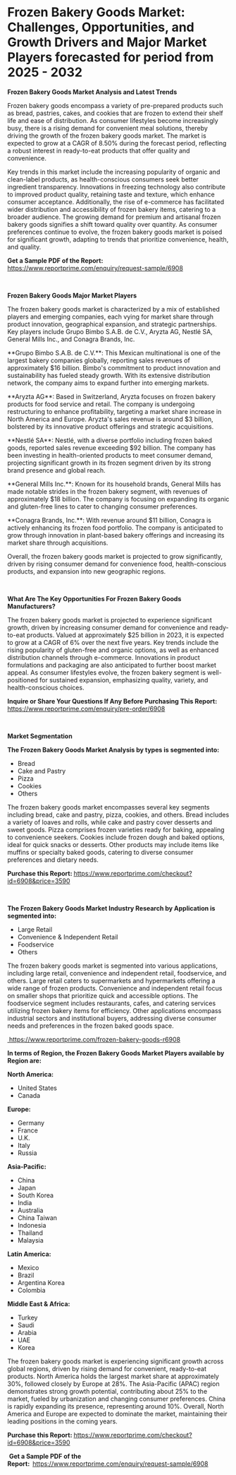 <p><h1>Frozen Bakery Goods Market: Challenges, Opportunities, and Growth Drivers and Major Market Players forecasted for period from 2025 - 2032</h1></p><p><strong>Frozen Bakery Goods Market Analysis and Latest Trends</strong></p>
<p><p>Frozen bakery goods encompass a variety of pre-prepared products such as bread, pastries, cakes, and cookies that are frozen to extend their shelf life and ease of distribution. As consumer lifestyles become increasingly busy, there is a rising demand for convenient meal solutions, thereby driving the growth of the frozen bakery goods market. The market is expected to grow at a CAGR of 8.50% during the forecast period, reflecting a robust interest in ready-to-eat products that offer quality and convenience.</p><p>Key trends in this market include the increasing popularity of organic and clean-label products, as health-conscious consumers seek better ingredient transparency. Innovations in freezing technology also contribute to improved product quality, retaining taste and texture, which enhance consumer acceptance. Additionally, the rise of e-commerce has facilitated wider distribution and accessibility of frozen bakery items, catering to a broader audience. The growing demand for premium and artisanal frozen bakery goods signifies a shift toward quality over quantity. As consumer preferences continue to evolve, the frozen bakery goods market is poised for significant growth, adapting to trends that prioritize convenience, health, and quality.</p></p>
<p><strong>Get a Sample PDF of the Report:&nbsp;</strong> <a href="https://www.reportprime.com/enquiry/request-sample/6908?utm_campaign=4555&utm_medium=2&utm_source=Github&utm_content=ia&utm_term=17052025&utm_id=frozen-bakery-goods">https://www.reportprime.com/enquiry/request-sample/6908</a></p>
<p>&nbsp;</p>
<p><strong>Frozen Bakery Goods Major Market Players</strong></p>
<p><p>The frozen bakery goods market is characterized by a mix of established players and emerging companies, each vying for market share through product innovation, geographical expansion, and strategic partnerships. Key players include Grupo Bimbo S.A.B. de C.V., Aryzta AG, Nestlé SA, General Mills Inc., and Conagra Brands, Inc.</p><p>**Grupo Bimbo S.A.B. de C.V.**: This Mexican multinational is one of the largest bakery companies globally, reporting sales revenues of approximately $16 billion. Bimbo's commitment to product innovation and sustainability has fueled steady growth. With its extensive distribution network, the company aims to expand further into emerging markets.</p><p>**Aryzta AG**: Based in Switzerland, Aryzta focuses on frozen bakery products for food service and retail. The company is undergoing restructuring to enhance profitability, targeting a market share increase in North America and Europe. Aryzta's sales revenue is around $3 billion, bolstered by its innovative product offerings and strategic acquisitions.</p><p>**Nestlé SA**: Nestlé, with a diverse portfolio including frozen baked goods, reported sales revenue exceeding $92 billion. The company has been investing in health-oriented products to meet consumer demand, projecting significant growth in its frozen segment driven by its strong brand presence and global reach.</p><p>**General Mills Inc.**: Known for its household brands, General Mills has made notable strides in the frozen bakery segment, with revenues of approximately $18 billion. The company is focusing on expanding its organic and gluten-free lines to cater to changing consumer preferences.</p><p>**Conagra Brands, Inc.**: With revenue around $11 billion, Conagra is actively enhancing its frozen food portfolio. The company is anticipated to grow through innovation in plant-based bakery offerings and increasing its market share through acquisitions.</p><p>Overall, the frozen bakery goods market is projected to grow significantly, driven by rising consumer demand for convenience food, health-conscious products, and expansion into new geographic regions.</p></p>
<p>&nbsp;</p>
<p><strong>What Are The Key Opportunities For Frozen Bakery Goods Manufacturers?</strong></p>
<p><p>The frozen bakery goods market is projected to experience significant growth, driven by increasing consumer demand for convenience and ready-to-eat products. Valued at approximately $25 billion in 2023, it is expected to grow at a CAGR of 6% over the next five years. Key trends include the rising popularity of gluten-free and organic options, as well as enhanced distribution channels through e-commerce. Innovations in product formulations and packaging are also anticipated to further boost market appeal. As consumer lifestyles evolve, the frozen bakery segment is well-positioned for sustained expansion, emphasizing quality, variety, and health-conscious choices.</p></p>
<p><strong>Inquire or Share Your Questions If Any Before Purchasing This Report:</strong> <a href="https://www.reportprime.com/enquiry/pre-order/6908?utm_campaign=4555&utm_medium=2&utm_source=Github&utm_content=ia&utm_term=17052025&utm_id=frozen-bakery-goods">https://www.reportprime.com/enquiry/pre-order/6908</a></p>
<p>&nbsp;</p>
<p><strong>Market Segmentation</strong></p>
<p><strong>The Frozen Bakery Goods Market Analysis by types is segmented into:</strong></p>
<p><ul><li>Bread</li><li>Cake and Pastry</li><li>Pizza</li><li>Cookies</li><li>Others</li></ul></p>
<p><p>The frozen bakery goods market encompasses several key segments including bread, cake and pastry, pizza, cookies, and others. Bread includes a variety of loaves and rolls, while cake and pastry cover desserts and sweet goods. Pizza comprises frozen varieties ready for baking, appealing to convenience seekers. Cookies include frozen dough and baked options, ideal for quick snacks or desserts. Other products may include items like muffins or specialty baked goods, catering to diverse consumer preferences and dietary needs.</p></p>
<p><strong>Purchase this Report:&nbsp;</strong><a href="https://www.reportprime.com/checkout?id=6908&price=3590&utm_campaign=4555&utm_medium=2&utm_source=Github&utm_content=ia&utm_term=17052025&utm_id=frozen-bakery-goods">https://www.reportprime.com/checkout?id=6908&price=3590</a></p>
<p>&nbsp;</p>
<p><strong>The Frozen Bakery Goods Market Industry Research by Application is segmented into:</strong></p>
<p><ul><li>Large Retail</li><li>Convenience & Independent Retail</li><li>Foodservice</li><li>Others</li></ul></p>
<p><p>The frozen bakery goods market is segmented into various applications, including large retail, convenience and independent retail, foodservice, and others. Large retail caters to supermarkets and hypermarkets offering a wide range of frozen products. Convenience and independent retail focus on smaller shops that prioritize quick and accessible options. The foodservice segment includes restaurants, cafes, and catering services utilizing frozen bakery items for efficiency. Other applications encompass industrial sectors and institutional buyers, addressing diverse consumer needs and preferences in the frozen baked goods space.</p></p>
<p><a href="https://www.reportprime.com/frozen-bakery-goods-r6908?utm_campaign=4555&utm_medium=2&utm_source=Github&utm_content=ia&utm_term=17052025&utm_id=frozen-bakery-goods">&nbsp;https://www.reportprime.com/frozen-bakery-goods-r6908</a></p>
<p><strong>In terms of Region, the Frozen Bakery Goods Market Players available by Region are:</strong></p>
<p>
    <p> <strong> North America: </strong>
        <ul>
            <li>United States</li>
            <li>Canada</li>
        </ul>
        </p> 
    <p> <strong> Europe: </strong>
        <ul>
            <li>Germany</li>
            <li>France</li>
            <li>U.K.</li>
            <li>Italy</li>
            <li>Russia</li>
        </ul>
        </p> 
    <p> <strong> Asia-Pacific: </strong>
        <ul>
            <li>China</li>
            <li>Japan</li>
            <li>South Korea</li>
            <li>India</li>
            <li>Australia</li>
            <li>China Taiwan</li>
            <li>Indonesia</li>
            <li>Thailand</li>
            <li>Malaysia</li>
        </ul>
        </p> 
    <p> <strong> Latin America: </strong>
        <ul>
            <li>Mexico</li>
            <li>Brazil</li>
            <li>Argentina Korea</li>
            <li>Colombia</li>
        </ul>
        </p> 
    <p> <strong> Middle East & Africa: </strong>
        <ul>
            <li>Turkey</li>
            <li>Saudi</li>
            <li>Arabia</li>
            <li>UAE</li>
            <li>Korea</li>
        </ul>
    </p>
    </p>
<p><p>The frozen bakery goods market is experiencing significant growth across global regions, driven by rising demand for convenient, ready-to-eat products. North America holds the largest market share at approximately 30%, followed closely by Europe at 28%. The Asia-Pacific (APAC) region demonstrates strong growth potential, contributing about 25% to the market, fueled by urbanization and changing consumer preferences. China is rapidly expanding its presence, representing around 10%. Overall, North America and Europe are expected to dominate the market, maintaining their leading positions in the coming years.</p></p>
<p><strong>Purchase this Report: </strong><a href="https://www.reportprime.com/checkout?id=6908&price=3590&utm_campaign=4555&utm_medium=2&utm_source=Github&utm_content=ia&utm_term=17052025&utm_id=frozen-bakery-goods">https://www.reportprime.com/checkout?id=6908&price=3590</a></p>
<p>&nbsp;<strong>Get a Sample PDF of the Report:&nbsp;&nbsp;</strong><a href="https://www.reportprime.com/enquiry/request-sample/6908?utm_campaign=4555&utm_medium=2&utm_source=Github&utm_content=ia&utm_term=17052025&utm_id=frozen-bakery-goods">https://www.reportprime.com/enquiry/request-sample/6908</a></p>
<p><strong></strong></p>
<p><p></p><p></p><p></p></p>
